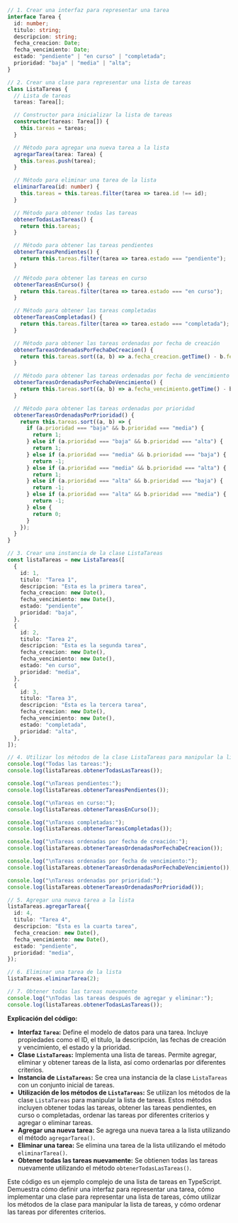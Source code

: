 ```typescript
// 1. Crear una interfaz para representar una tarea
interface Tarea {
  id: number;
  titulo: string;
  descripcion: string;
  fecha_creacion: Date;
  fecha_vencimiento: Date;
  estado: "pendiente" | "en curso" | "completada";
  prioridad: "baja" | "media" | "alta";
}

// 2. Crear una clase para representar una lista de tareas
class ListaTareas {
  // Lista de tareas
  tareas: Tarea[];

  // Constructor para inicializar la lista de tareas
  constructor(tareas: Tarea[]) {
    this.tareas = tareas;
  }

  // Método para agregar una nueva tarea a la lista
  agregarTarea(tarea: Tarea) {
    this.tareas.push(tarea);
  }

  // Método para eliminar una tarea de la lista
  eliminarTarea(id: number) {
    this.tareas = this.tareas.filter(tarea => tarea.id !== id);
  }

  // Método para obtener todas las tareas
  obtenerTodasLasTareas() {
    return this.tareas;
  }

  // Método para obtener las tareas pendientes
  obtenerTareasPendientes() {
    return this.tareas.filter(tarea => tarea.estado === "pendiente");
  }

  // Método para obtener las tareas en curso
  obtenerTareasEnCurso() {
    return this.tareas.filter(tarea => tarea.estado === "en curso");
  }

  // Método para obtener las tareas completadas
  obtenerTareasCompletadas() {
    return this.tareas.filter(tarea => tarea.estado === "completada");
  }

  // Método para obtener las tareas ordenadas por fecha de creación
  obtenerTareasOrdenadasPorFechaDeCreacion() {
    return this.tareas.sort((a, b) => a.fecha_creacion.getTime() - b.fecha_creacion.getTime());
  }

  // Método para obtener las tareas ordenadas por fecha de vencimiento
  obtenerTareasOrdenadasPorFechaDeVencimiento() {
    return this.tareas.sort((a, b) => a.fecha_vencimiento.getTime() - b.fecha_vencimiento.getTime());
  }

  // Método para obtener las tareas ordenadas por prioridad
  obtenerTareasOrdenadasPorPrioridad() {
    return this.tareas.sort((a, b) => {
      if (a.prioridad === "baja" && b.prioridad === "media") {
        return 1;
      } else if (a.prioridad === "baja" && b.prioridad === "alta") {
        return 1;
      } else if (a.prioridad === "media" && b.prioridad === "baja") {
        return -1;
      } else if (a.prioridad === "media" && b.prioridad === "alta") {
        return 1;
      } else if (a.prioridad === "alta" && b.prioridad === "baja") {
        return -1;
      } else if (a.prioridad === "alta" && b.prioridad === "media") {
        return -1;
      } else {
        return 0;
      }
    });
  }
}

// 3. Crear una instancia de la clase ListaTareas
const listaTareas = new ListaTareas([
  {
    id: 1,
    titulo: "Tarea 1",
    descripcion: "Esta es la primera tarea",
    fecha_creacion: new Date(),
    fecha_vencimiento: new Date(),
    estado: "pendiente",
    prioridad: "baja",
  },
  {
    id: 2,
    titulo: "Tarea 2",
    descripcion: "Esta es la segunda tarea",
    fecha_creacion: new Date(),
    fecha_vencimiento: new Date(),
    estado: "en curso",
    prioridad: "media",
  },
  {
    id: 3,
    titulo: "Tarea 3",
    descripcion: "Esta es la tercera tarea",
    fecha_creacion: new Date(),
    fecha_vencimiento: new Date(),
    estado: "completada",
    prioridad: "alta",
  },
]);

// 4. Utilizar los métodos de la clase ListaTareas para manipular la lista de tareas
console.log("Todas las tareas:");
console.log(listaTareas.obtenerTodasLasTareas());

console.log("\nTareas pendientes:");
console.log(listaTareas.obtenerTareasPendientes());

console.log("\nTareas en curso:");
console.log(listaTareas.obtenerTareasEnCurso());

console.log("\nTareas completadas:");
console.log(listaTareas.obtenerTareasCompletadas());

console.log("\nTareas ordenadas por fecha de creación:");
console.log(listaTareas.obtenerTareasOrdenadasPorFechaDeCreacion());

console.log("\nTareas ordenadas por fecha de vencimiento:");
console.log(listaTareas.obtenerTareasOrdenadasPorFechaDeVencimiento());

console.log("\nTareas ordenadas por prioridad:");
console.log(listaTareas.obtenerTareasOrdenadasPorPrioridad());

// 5. Agregar una nueva tarea a la lista
listaTareas.agregarTarea({
  id: 4,
  titulo: "Tarea 4",
  descripcion: "Esta es la cuarta tarea",
  fecha_creacion: new Date(),
  fecha_vencimiento: new Date(),
  estado: "pendiente",
  prioridad: "media",
});

// 6. Eliminar una tarea de la lista
listaTareas.eliminarTarea(2);

// 7. Obtener todas las tareas nuevamente
console.log("\nTodas las tareas después de agregar y eliminar:");
console.log(listaTareas.obtenerTodasLasTareas());
```

**Explicación del código:**

* **Interfaz `Tarea`:** Define el modelo de datos para una tarea. Incluye propiedades como el ID, el título, la descripción, las fechas de creación y vencimiento, el estado y la prioridad.
* **Clase `ListaTareas`:** Implementa una lista de tareas. Permite agregar, eliminar y obtener tareas de la lista, así como ordenarlas por diferentes criterios.
* **Instancia de `ListaTareas`:** Se crea una instancia de la clase `ListaTareas` con un conjunto inicial de tareas.
* **Utilización de los métodos de `ListaTareas`:** Se utilizan los métodos de la clase `ListaTareas` para manipular la lista de tareas. Estos métodos incluyen obtener todas las tareas, obtener las tareas pendientes, en curso o completadas, ordenar las tareas por diferentes criterios y agregar o eliminar tareas.
* **Agregar una nueva tarea:** Se agrega una nueva tarea a la lista utilizando el método `agregarTarea()`.
* **Eliminar una tarea:** Se elimina una tarea de la lista utilizando el método `eliminarTarea()`.
* **Obtener todas las tareas nuevamente:** Se obtienen todas las tareas nuevamente utilizando el método `obtenerTodasLasTareas()`.

Este código es un ejemplo complejo de una lista de tareas en TypeScript. Demuestra cómo definir una interfaz para representar una tarea, cómo implementar una clase para representar una lista de tareas, cómo utilizar los métodos de la clase para manipular la lista de tareas, y cómo ordenar las tareas por diferentes criterios.